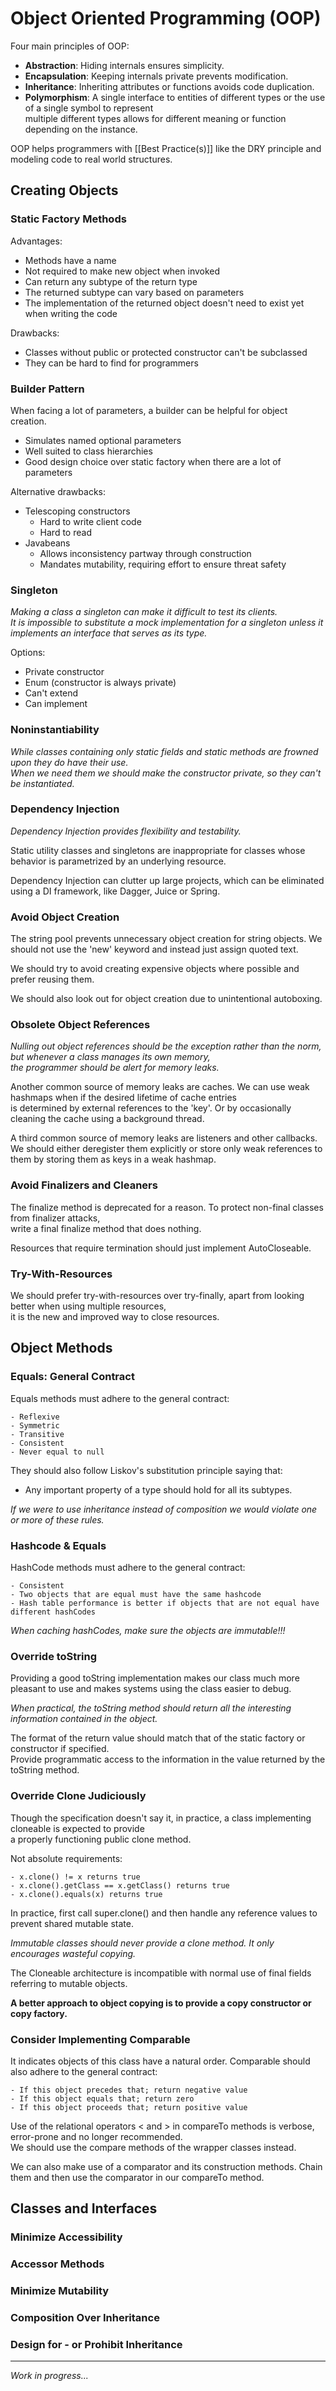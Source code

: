 # Object Oriented Programming (OOP)  
  
Four main principles of OOP:  
-  **Abstraction**: Hiding internals ensures simplicity.  
-  **Encapsulation**: Keeping internals private prevents modification.  
-  **Inheritance**: Inheriting attributes or functions avoids code duplication.  
-  **Polymorphism**: A single interface to entities of different types or the use of a single symbol to represent  
     multiple different types allows for different meaning or function depending on the instance.  

OOP helps programmers with [[Best Practice(s)]] like the DRY principle and modeling code to real world structures.

## Creating Objects  
  
### Static Factory Methods  
  
Advantages:  
- Methods have a name  
- Not required to make new object when invoked  
- Can return any subtype of the return type  
- The returned subtype can vary based on parameters  
- The implementation of the returned object doesn't need to exist yet when writing the code  
  
Drawbacks:  
- Classes without public or protected constructor can't be subclassed  
- They can be hard to find for programmers  
  
### Builder Pattern  
  
When facing a lot of parameters, a builder can be helpful for object creation.  
- Simulates named optional parameters  
- Well suited to class hierarchies  
- Good design choice over static factory when there are a lot of parameters  
  
Alternative drawbacks:  
- Telescoping constructors  
  - Hard to write client code  
  - Hard to read  
- Javabeans  
  - Allows inconsistency partway through construction  
  - Mandates mutability, requiring effort to ensure threat safety  
  
### Singleton  
  
*Making a class a singleton can make it difficult to test its clients.  
It is impossible to substitute a mock implementation for a singleton unless it implements an interface that serves as its type.*  
  
Options:  
- Private constructor  
- Enum (constructor is always private)  
 - Can't extend  
  - Can implement  
  
### Noninstantiability  
  
*While classes containing only static fields and static methods are frowned upon they do have their use.  
When we need them we should make the constructor private, so they can't be instantiated.*  
  
### Dependency Injection  
  
*Dependency Injection provides flexibility and testability.*  
  
Static utility classes and singletons are inappropriate for classes whose behavior is parametrized by an underlying resource.  
  
Dependency Injection can clutter up large projects, which can be eliminated using a DI framework, like Dagger, Juice or Spring.  
  
### Avoid Object Creation  
  
The string pool prevents unnecessary object creation for string objects. We should not use the 'new' keyword and instead just assign quoted text.  
  
We should try to avoid creating expensive objects where possible and prefer reusing them.  
  
We should also look out for object creation due to unintentional autoboxing.  
  
### Obsolete Object References  
  
*Nulling out object references should be the exception rather than the norm, but whenever a class manages its own memory,  
the programmer should be alert for memory leaks.*  
  
Another common source of memory leaks are caches. We can use weak hashmaps when if the desired lifetime of cache entries  
is determined by external references to the 'key'. Or by occasionally cleaning the cache using a background thread.  
  
A third common source of memory leaks are listeners and other callbacks.  
We should either deregister them explicitly or store only weak references to them by storing them as keys in a weak hashmap.  
  
### Avoid Finalizers and Cleaners  
  
The finalize method is deprecated for a reason. To protect non-final classes from finalizer attacks,  
write a final finalize method that does nothing.  
  
Resources that require termination should just implement AutoCloseable.  
  
### Try-With-Resources  
  
We should prefer try-with-resources over try-finally, apart from looking better when using multiple resources,  
it is the new and improved way to close resources.  
  
  
## Object Methods  
  
### Equals: General Contract  
  
Equals methods must adhere to the general contract:  
```  
- Reflexive  
- Symmetric  
- Transitive  
- Consistent  
- Never equal to null  
```  
  
They should also follow Liskov's substitution principle saying that:  
- Any important property of a type should hold for all its subtypes.  
  
*If we were to use inheritance instead of composition we would violate one or more of these rules.*  
  
### Hashcode & Equals  
  
HashCode methods must adhere to the general contract:  
```  
- Consistent  
- Two objects that are equal must have the same hashcode  
- Hash table performance is better if objects that are not equal have different hashCodes  
```  
  
*When caching hashCodes, make sure the objects are immutable!!!*  
  
### Override toString  
  
Providing a good toString implementation makes our class much more pleasant to use and makes systems using the class easier to debug.  
  
*When practical, the toString method should return all the interesting information contained in the object.*  
  
The format of the return value should match that of the static factory or constructor if specified.  
Provide programmatic access to the information in the value returned by the toString method.  
  
### Override Clone Judiciously  
  
Though the specification doesn't say it, in practice, a class implementing cloneable is expected to provide  
a properly functioning public clone method.   
  
Not absolute requirements:  
```  
- x.clone() != x returns true  
- x.clone().getClass == x.getClass() returns true  
- x.clone().equals(x) returns true  
```  
  
In practice, first call super.clone() and then handle any reference values to prevent shared mutable state.  
  
*Immutable classes should never provide a clone method. It only encourages wasteful copying.*  
  
The Cloneable architecture is incompatible with normal use of final fields referring to mutable objects.  
  
**A better approach to object copying is to provide a copy constructor or copy factory.**  
  
### Consider Implementing Comparable  
  
It indicates objects of this class have a natural order. Comparable should also adhere to the general contract:  
```  
- If this object precedes that; return negative value  
- If this object equals that; return zero  
- If this object proceeds that; return positive value
```  
  
Use of the relational operators < and > in compareTo methods is verbose, error-prone and no longer recommended.  
We should use the compare methods of the wrapper classes instead.  
  
We can also make use of a comparator and its construction methods. Chain them and then use the comparator in our compareTo method.  
  
  
## Classes and Interfaces  
  
### Minimize Accessibility  
  
### Accessor Methods  
  
### Minimize Mutability  
  
### Composition Over Inheritance  
  
### Design for - or Prohibit Inheritance  
  
  
  
---  
*Work in progress...*